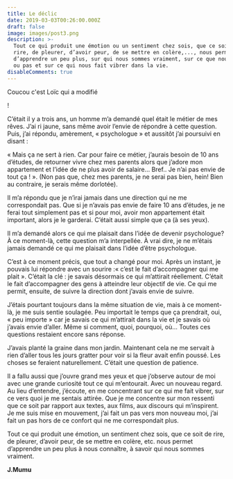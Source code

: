 ```yaml
---
title: Le déclic
date: 2019-03-03T00:26:00.000Z
draft: false
image: images/post3.png
description: >-
  Tout ce qui produit une émotion ou un sentiment chez sois, que ce soit de
  rire, de pleurer, d’avoir peur, de se mettre en colère,..., nous permet
  d’apprendre un peu plus, sur qui nous sommes vraiment, sur ce que nous aimons
  ou pas et sur ce qui nous fait vibrer dans la vie.
disableComments: true
---
```

Coucou c'est Loïc qui a modifié

!

C’était il y a trois ans, un homme m’a demandé quel était le métier de mes rêves. J’ai ri jaune, sans même avoir l’envie de répondre à cette question. Puis, j’ai répondu, amèrement, 
« psychologue » et aussitôt j’ai poursuivi en disant :

« Mais ça ne sert à rien. Car pour faire ce métier, j’aurais besoin de 10 ans d’études, de retourner vivre chez mes parents alors que j’adore mon appartement et l’idée de ne plus avoir de salaire… Bref.. Je n’ai pas envie de tout ça ! ». 
(Non pas que, chez mes parents, je ne serai pas bien, hein!  Bien au contraire, je serais même dorlotée).

Il m’a répondu que je n’irai jamais dans une direction qui ne me correspondait pas. Que si je n’avais pas envie de faire 10 ans d’études, je ne ferai tout simplement pas et si pour moi, avoir mon appartement était important, alors je le garderai. C’était aussi simple que ça (à ses yeux).

Il m’a demandé alors ce qui me plaisait dans l’idée de devenir psychologue? À ce moment-là, cette question m’a interpellée. À vrai dire, je ne m’étais jamais demandé ce qui me plaisait dans l’idée d’être psychologue.

C’est à ce moment précis, que tout a changé pour moi.
Après un instant, je pouvais lui répondre avec un sourire :« c’est le fait d’accompagner qui me plait ». 
C’était la clé : je savais désormais ce qui m’attirait réellement. C’était le fait d’accompagner des gens à atteindre leur objectif de vie. Ce qui me permit, ensuite, de suivre la direction dont j’avais envie de suivre. 

J’étais pourtant toujours dans la même situation de vie, mais à ce moment-là, je me suis sentie soulagée. Peu importait le temps que ça prendrait, oui, « peu importe » car je savais ce qui m’attirait dans la vie et je savais où j’avais envie d’aller. Même si comment, quoi, pourquoi, où… Toutes ces questions restaient encore sans réponse.

J’avais planté la graine dans mon jardin. Maintenant cela ne me servait à rien d’aller tous les jours gratter pour voir si la fleur avait enfin poussé. Les choses se feraient naturellement. C’était une question de patience. 

Il a fallu aussi que j’ouvre grand mes yeux et que j’observe autour de moi avec une grande curiosité tout ce qui m’entourait. Avec un nouveau regard.
Au lieu d’entendre, j’écoute, en me concentrant sur ce qui me fait vibrer, sur ce vers quoi je me sentais attirée. 
Que je me concentre sur mon ressenti que ce soit par rapport aux textes, aux films, aux discours qui m’inspirent. 
Je me suis mise en mouvement, j’ai fait un pas vers mon nouveau moi, j’ai fait un pas hors de ce confort qui ne me correspondait plus. 

Tout ce qui produit une émotion, un sentiment chez sois, que ce soit de rire, de pleurer, d’avoir peur, de se mettre en colère, etc. nous permet d’apprendre un peu plus à nous connaître, à savoir qui nous sommes vraiment. 

**J.Mumu**
